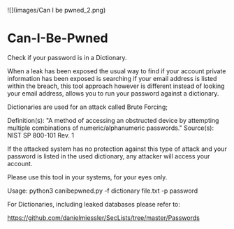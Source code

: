 
![](images/Can I be pwned_2.png)

# Can-I-Be-Pwned
Check if your password is in a Dictionary.

When a leak has been exposed the usual way to find if your account private information has been exposed is searching if your email address is listed within the breach, this tool approach however is different instead of looking your email address, allows you to run your password against a dictionary.


Dictionaries are used for an attack called Brute Forcing;

Definition(s):
  "A method of accessing an obstructed device by attempting multiple combinations of numeric/alphanumeric passwords."
Source(s):
NIST SP 800-101 Rev. 1



If the attacked system has no protection against this type of attack and your password is listed in the used dictionary, any attacker will access your account.

Please use this tool in your systems, for your eyes only.

Usage: python3 canibepwned.py -f dictionary file.txt -p password

For Dictionaries, including leaked databases please refer to:

https://github.com/danielmiessler/SecLists/tree/master/Passwords

